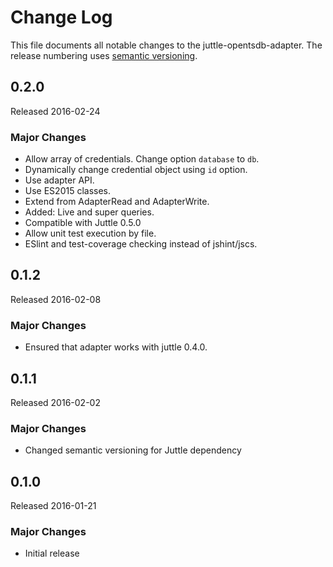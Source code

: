 # Change Log
This file documents all notable changes to the juttle-opentsdb-adapter. The release numbering uses [semantic versioning](http://semver.org).

## 0.2.0
Released 2016-02-24

### Major Changes
- Allow array of credentials. Change option `database` to `db`.
- Dynamically change credential object using `id` option.
- Use adapter API.
- Use ES2015 classes.
- Extend from AdapterRead and AdapterWrite.
- Added: Live and super queries.
- Compatible with Juttle 0.5.0
- Allow unit test execution by file.
- ESlint and test-coverage checking instead of jshint/jscs.

## 0.1.2
Released 2016-02-08

### Major Changes
- Ensured that adapter works with juttle 0.4.0.

## 0.1.1
Released 2016-02-02

### Major Changes
- Changed semantic versioning for Juttle dependency

## 0.1.0
Released 2016-01-21

### Major Changes
- Initial release
